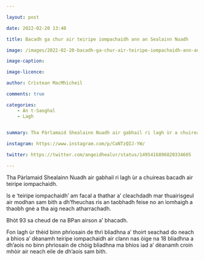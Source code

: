 ```yaml
---

layout: post

date: 2022-02-20 13:40

title: Bacadh ga chur air teiripe iompachaidh ann an Sealainn Nuadh

image: /images/2022-02-20-bacadh-ga-chur-air-teiripe-iompachaidh-ann-an-sealainn-nuadh.jpg

image-caption:

image-licence:

author: Crìstean MacMhìcheil

comments: true

categories:
    - An t-Saoghal
    - Lagh
    

summary: Tha Pàrlamaid Shealainn Nuadh air gabhail ri lagh ùr a chuireas bacadh air teiripe iompachaidh.

instagram: https://www.instagram.com/p/CaNTzQIJ-YW/

twitter: https://twitter.com/angeidhealur/status/1495416896820334605

---
```


Tha Pàrlamaid Shealainn Nuadh air gabhail ri lagh ùr a chuireas bacadh air teiripe iompachaidh.

<!--more-->

Is e ‘teiripe iompachaidh’ am facal a thathar a’ cleachdadh mar thuairisgeul air modhan sam bith a dh’fheuchas ris an taobhadh feise no an ìomhaigh a thaobh gnè a tha aig neach atharrachadh.

Bhòt 93 sa cheud de na BPan airson a’ bhacadh.

Fon lagh ùr thèid binn phrìosain de thrì bliadhna a’ thoirt seachad do neach a bhios a’ dèanamh teiripe iompachaidh air clann nas òige na 18 bliadhna a dh’aois no binn phrìosain de chòig bliadhna ma bhios iad a’ dèanamh croin mhòir air neach eile de dh’aois sam bith.
